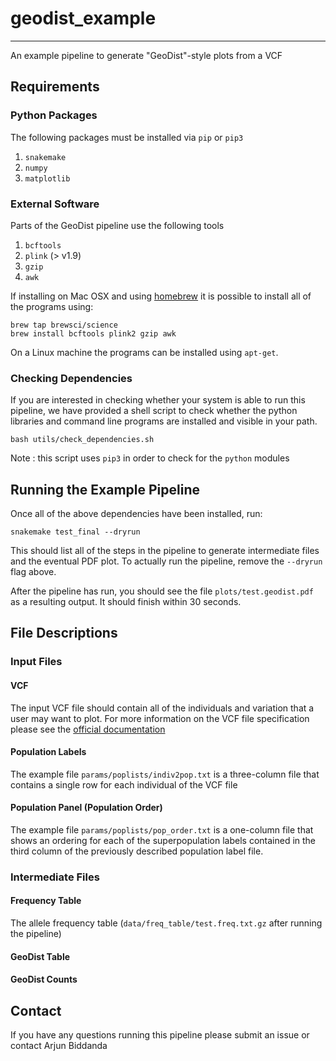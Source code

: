 # geodist_example
-------------------------------

An example pipeline to generate "GeoDist"-style plots from a VCF

## Requirements

### Python Packages

The following packages must be installed via `pip` or `pip3` 

1. `snakemake`
2. `numpy`
3. `matplotlib`

### External Software

Parts of the GeoDist pipeline use the following tools 

1. `bcftools`
2. `plink` (> v1.9)
3. `gzip`
4. `awk`

If installing on Mac OSX and using [homebrew](https://brew.sh/) it is possible to install all of the programs using:

```
brew tap brewsci/science 
brew install bcftools plink2 gzip awk
```

On a Linux machine the programs can be installed using `apt-get`.

### Checking Dependencies

If you are interested in checking whether your system is able to run this pipeline, 
we have provided a shell script to check whether the python libraries and command line programs are installed and visible in your path.
```
bash utils/check_dependencies.sh
```

Note : this script uses `pip3` in order to check for the `python` modules

## Running the Example Pipeline

Once all of the above dependencies have been installed, run:

```
snakemake test_final --dryrun
```

This should list all of the steps in the pipeline to generate intermediate files and the eventual PDF plot. To actually run the pipeline, remove the `--dryrun` flag above. 

After the pipeline has run, you should see the file `plots/test.geodist.pdf` as a resulting output. It should finish within 30 seconds. 

## File Descriptions

### Input Files 

#### VCF 

The input VCF file should contain all of the individuals and variation that a user may want to plot. For more information on the VCF file specification please see the [official documentation]()

#### Population Labels

The example file `params/poplists/indiv2pop.txt` is a three-column file that contains a single row for each individual of the VCF file

#### Population Panel (Population Order)

The example file `params/poplists/pop_order.txt` is a one-column file that shows an ordering for each of the superpopulation labels contained in the third column of the previously described population label file. 

### Intermediate Files

#### Frequency Table

The allele frequency table (`data/freq_table/test.freq.txt.gz` after running the pipeline)

#### GeoDist Table


#### GeoDist Counts


## Contact

If you have any questions running this pipeline please submit an issue or contact Arjun Biddanda 
